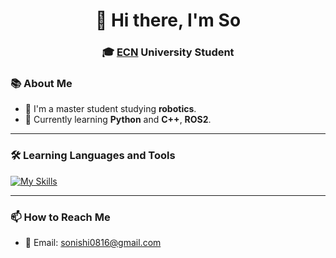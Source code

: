 <h1 align="center">👋 Hi there, I'm So</h1>
<h3 align="center">🎓 <a href="https://www.ec-nantes.fr/english-version">ECN</a> University Student </h3>

### 📚 About Me 

- 🤖 I'm a master student studying **robotics**.
- 💪 Currently learning **Python** and **C++**, **ROS2**.
<!-- - 🌱 Interested in ???. -->

---

### 🛠 Learning Languages and Tools

[![My Skills](https://skillicons.dev/icons?i=py,cpp,ros,matlab,aws,linux,anaconda,github,vscode,pycharm,linkedin,discord&theme=light&perline=3)](https://skillicons.dev)

---

### 📫 How to Reach Me

- 📧 Email: [sonishi0816@gmail.com](mailto:sonishi0816@gmail.com)
<!---
// - 💼 LinkedIn: [Your LinkedIn](https://www.linkedin.com/in/your-linkedin/)
// - 🌐 Portfolio: [Your Portfolio](https://your-portfolio.com)
--->


